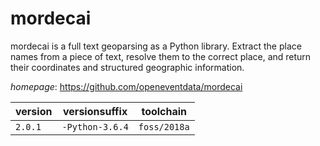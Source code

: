 # mordecai

mordecai is a full text geoparsing as a Python library. Extract the place names from a piece of text, resolve them to the correct place, and return their coordinates and structured geographic information.

*homepage*: <https://github.com/openeventdata/mordecai>

version | versionsuffix | toolchain
--------|---------------|----------
``2.0.1`` | ``-Python-3.6.4`` | ``foss/2018a``
